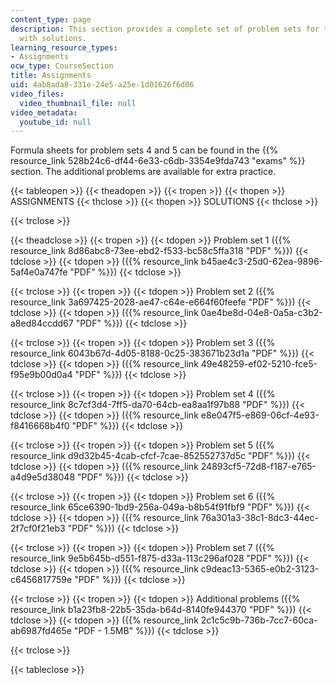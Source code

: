 ```yaml
---
content_type: page
description: This section provides a complete set of problem sets for the course along
  with solutions.
learning_resource_types:
- Assignments
ocw_type: CourseSection
title: Assignments
uid: 4ab8ada8-331e-24e5-a25e-1d01626f6d06
video_files:
  video_thumbnail_file: null
video_metadata:
  youtube_id: null
---
```


Formula sheets for problem sets 4 and 5 can be found in the {{% resource_link 528b24c6-df44-6e33-c6db-3354e9fda743 "exams" %}} section. The additional problems are available for extra practice.

{{< tableopen >}}
{{< theadopen >}}
{{< tropen >}}
{{< thopen >}}
ASSIGNMENTS
{{< thclose >}}
{{< thopen >}}
SOLUTIONS
{{< thclose >}}

{{< trclose >}}

{{< theadclose >}}
{{< tropen >}}
{{< tdopen >}}
Problem set 1 ({{% resource_link 8d86abc8-73ee-ebd2-f533-bc58c5ffa318 "PDF" %}})
{{< tdclose >}}
{{< tdopen >}}
({{% resource_link b45ae4c3-25d0-62ea-9896-5af4e0a747fe "PDF" %}})
{{< tdclose >}}

{{< trclose >}}
{{< tropen >}}
{{< tdopen >}}
Problem set 2 ({{% resource_link 3a697425-2028-ae47-c64e-e664f60feefe "PDF" %}})
{{< tdclose >}}
{{< tdopen >}}
({{% resource_link 0ae4be8d-04e8-0a5a-c3b2-a8ed84ccdd67 "PDF" %}})
{{< tdclose >}}

{{< trclose >}}
{{< tropen >}}
{{< tdopen >}}
Problem set 3 ({{% resource_link 6043b67d-4d05-8188-0c25-383671b23d1a "PDF" %}})
{{< tdclose >}}
{{< tdopen >}}
({{% resource_link 49e48259-ef02-5210-fce5-f95e9b00d0a4 "PDF" %}})
{{< tdclose >}}

{{< trclose >}}
{{< tropen >}}
{{< tdopen >}}
Problem set 4 ({{% resource_link 8c7cf3d4-7ff5-da70-64cb-ea8aa1f97b88 "PDF" %}})
{{< tdclose >}}
{{< tdopen >}}
({{% resource_link e8e047f5-e869-06cf-4e93-f8416668b4f0 "PDF" %}})
{{< tdclose >}}

{{< trclose >}}
{{< tropen >}}
{{< tdopen >}}
Problem set 5 ({{% resource_link d9d32b45-4cab-cfcf-7cae-852552737d5c "PDF" %}})
{{< tdclose >}}
{{< tdopen >}}
({{% resource_link 24893cf5-72d8-f187-e765-a4d9e5d38048 "PDF" %}})
{{< tdclose >}}

{{< trclose >}}
{{< tropen >}}
{{< tdopen >}}
Problem set 6 ({{% resource_link 65ce6390-1bd9-256a-049a-b8b54f91fbf9 "PDF" %}})
{{< tdclose >}}
{{< tdopen >}}
({{% resource_link 76a301a3-38c1-8dc3-44ec-2f7cf0f21eb3 "PDF" %}})
{{< tdclose >}}

{{< trclose >}}
{{< tropen >}}
{{< tdopen >}}
Problem set 7 ({{% resource_link 9e5b645b-d551-f875-d33a-113c296af028 "PDF" %}})
{{< tdclose >}}
{{< tdopen >}}
({{% resource_link c9deac13-5365-e0b2-3123-c6456817759e "PDF" %}})
{{< tdclose >}}

{{< trclose >}}
{{< tropen >}}
{{< tdopen >}}
Additional problems ({{% resource_link b1a23fb8-22b5-35da-b64d-8140fe944370 "PDF" %}})
{{< tdclose >}}
{{< tdopen >}}
({{% resource_link 2c1c5c9b-736b-7cc7-60ca-ab6987fd465e "PDF - 1.5MB" %}})
{{< tdclose >}}

{{< trclose >}}

{{< tableclose >}}